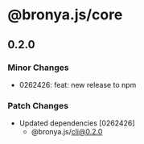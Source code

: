 # @bronya.js/core

## 0.2.0

### Minor Changes

- 0262426: feat: new release to npm

### Patch Changes

- Updated dependencies [0262426]
  - @bronya.js/cli@0.2.0
